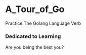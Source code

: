 # A_Tour_of_Go
Practice The Golang Language Verb
### Dedicated to Learning
Are you being the best you?
